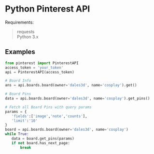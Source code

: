 # Python Pinterest API
 Requirements:
 > requests\
 > Python 3.x
 
Examples
---
 ```python
from pinterest import PinterestAPI
access_token = 'your_token'
api = PinterestAPI(access_token)

# Board Info
ans = api.boards.board(owner='dales3d', name='cosplay').get()

# Board Pins
data = api.boards.board(owner='dales3d', name='cosplay').get_pins()

# Fetch all Board Pins with query params
params = {
    'fields':['image','note','counts'],
    'limit':'10'
}
board = api.boards.board(owner='dales3d', name='cosplay')
while True:
    data = board.get_pins(params)
    if not board.has_next_page:
        break
```
